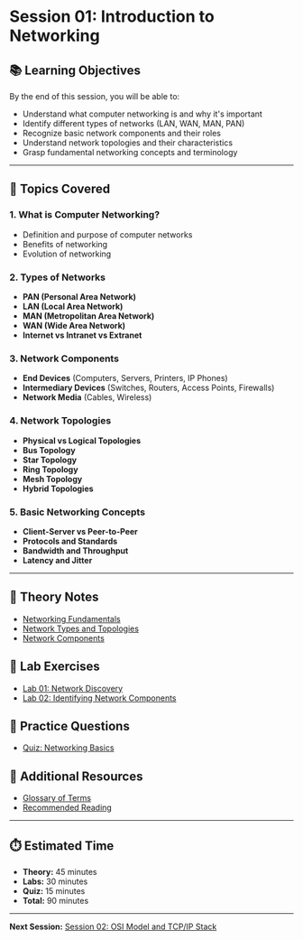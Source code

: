 # Session 01: Introduction to Networking

## 📚 Learning Objectives
By the end of this session, you will be able to:
- Understand what computer networking is and why it's important
- Identify different types of networks (LAN, WAN, MAN, PAN)
- Recognize basic network components and their roles
- Understand network topologies and their characteristics
- Grasp fundamental networking concepts and terminology

---

## 🎯 Topics Covered

### 1. What is Computer Networking?
- Definition and purpose of computer networks
- Benefits of networking
- Evolution of networking

### 2. Types of Networks
- **PAN (Personal Area Network)**
- **LAN (Local Area Network)**
- **MAN (Metropolitan Area Network)**
- **WAN (Wide Area Network)**
- **Internet vs Intranet vs Extranet**

### 3. Network Components
- **End Devices** (Computers, Servers, Printers, IP Phones)
- **Intermediary Devices** (Switches, Routers, Access Points, Firewalls)
- **Network Media** (Cables, Wireless)

### 4. Network Topologies
- **Physical vs Logical Topologies**
- **Bus Topology**
- **Star Topology**
- **Ring Topology**
- **Mesh Topology**
- **Hybrid Topologies**

### 5. Basic Networking Concepts
- **Client-Server vs Peer-to-Peer**
- **Protocols and Standards**
- **Bandwidth and Throughput**
- **Latency and Jitter**

---

## 📖 Theory Notes
- [Networking Fundamentals](./theory/networking-fundamentals.md)
- [Network Types and Topologies](./theory/network-types-topologies.md)
- [Network Components](./theory/network-components.md)

## 🧪 Lab Exercises
- [Lab 01: Network Discovery](./labs/lab01-network-discovery.md)
- [Lab 02: Identifying Network Components](./labs/lab02-identify-components.md)

## 📝 Practice Questions
- [Quiz: Networking Basics](./quiz/networking-basics-quiz.md)

## 🔗 Additional Resources
- [Glossary of Terms](./resources/glossary.md)
- [Recommended Reading](./resources/reading-list.md)

---

## ⏱️ Estimated Time
- **Theory:** 45 minutes
- **Labs:** 30 minutes
- **Quiz:** 15 minutes
- **Total:** 90 minutes

---

**Next Session:** [Session 02: OSI Model and TCP/IP Stack](../02-osi-tcpip/)